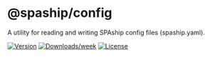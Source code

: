 # @spaship/config

A utility for reading and writing SPAship config files (spaship.yaml).

[![Version](https://img.shields.io/npm/v/@spaship/config.svg)](https://npmjs.org/package/@spaship/config)
[![Downloads/week](https://img.shields.io/npm/dw/@spaship/config.svg)](https://npmjs.org/package/@spaship/config)
[![License](https://img.shields.io/npm/l/@spaship/config.svg)](https://github.com/spaship/config/blob/master/package.json)
